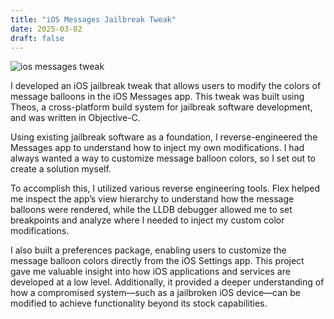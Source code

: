 ```yaml
---
title: "iOS Messages Jailbreak Tweak"
date: 2025-03-02
draft: false
---
```

![ios messages tweak](/portfolio/messages-tweak/thumbnail.jpg)

I developed an iOS jailbreak tweak that allows users to modify the colors of message balloons in the iOS Messages app. 
This tweak was built using Theos, a cross-platform build system for jailbreak software development, and was written in 
Objective-C.

Using existing jailbreak software as a foundation, I reverse-engineered the Messages app to understand how to inject my 
own modifications. I had always wanted a way to customize message balloon colors, so I set out to create a solution 
myself.

To accomplish this, I utilized various reverse engineering tools. Flex helped me inspect the app’s view hierarchy to 
understand how the message balloons were rendered, while the LLDB debugger allowed me to set breakpoints and analyze 
where I needed to inject my custom color modifications.

I also built a preferences package, enabling users to customize the message balloon colors directly from the iOS 
Settings app. This project gave me valuable insight into how iOS applications and services are developed at a low level.
Additionally, it provided a deeper understanding of how a compromised system—such as a jailbroken iOS device—can be 
modified to achieve functionality beyond its stock capabilities.